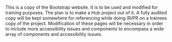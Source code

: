 This is a copy of the Bootstrap website. It is to  be used and modified for training purposes.
The plan is to make a Hub project out of it. A fully audited copy will be kept somewhere for referencing while doing IR/PR on a trainees copy of the project. Modification of these pages will be necessary in order to include more accessibility issues and components to encompass a wide array of components and accessibility issues.